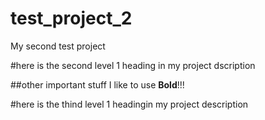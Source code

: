 # test_project_2
My second test project

#here is the second level 1 heading in my project dscription

##other important stuff
I like to use **Bold**!!!

#here is the thind level 1 headingin my project description

